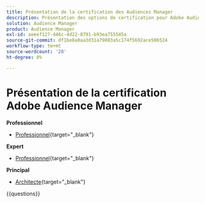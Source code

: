 ```yaml
---
title: Présentation de la certification des Audiences Manager
description: Présentation des options de certification pour Adobe Audience Manager
solution: Audience Manager
product: Audience Manager
exl-id: aeeef127-446c-4d22-8791-b93ea755545a
source-git-commit: df1be8a0aa3d31a79083a5c174f5692ace506524
workflow-type: tm+mt
source-wordcount: '28'
ht-degree: 0%

---
```


# Présentation de la certification Adobe Audience Manager

**Professionnel**

* [Professionnel](https://certification.adobe.com/certification/adobe-audience-business-practitioner-professional){target="_blank"} <!--AD0-E458-->

**Expert**

* [Professionnel](https://certification.adobe.com/certification/adobe-audience-manager-business-practitioner-expert){target="_blank"} <!--AD0-E457-->

**Principal**

* [Architecte](https://certification.adobe.com/certification/audience-manager-architect-master){target="_blank"} <!--AD0-E454-->

{{questions}}

